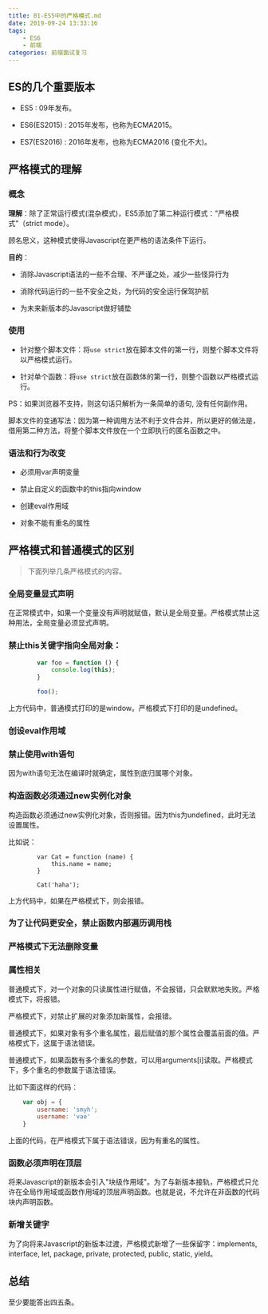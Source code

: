 ```yaml
---
title: 01-ES5中的严格模式.md
date: 2019-09-24 13:33:16
tags: 
    - ES6
    - 前端
categories: 前端面试复习
---
```



## ES的几个重要版本

- ES5 : 09年发布。

- ES6(ES2015) : 2015年发布，也称为ECMA2015。

- ES7(ES2016) : 2016年发布，也称为ECMA2016  (变化不大)。


## 严格模式的理解

### 概念


**理解**：除了正常运行模式(混杂模式)，ES5添加了第二种运行模式："严格模式"（strict mode）。

顾名思义，这种模式使得Javascript在更严格的语法条件下运行。

**目的**：

- 消除Javascript语法的一些不合理、不严谨之处，减少一些怪异行为

- 消除代码运行的一些不安全之处，为代码的安全运行保驾护航

- 为未来新版本的Javascript做好铺垫

### 使用

- 针对整个脚本文件：将`use strict`放在脚本文件的第一行，则整个脚本文件将以严格模式运行。

- 针对单个函数：将`use strict`放在函数体的第一行，则整个函数以严格模式运行。

PS：如果浏览器不支持，则这句话只解析为一条简单的语句, 没有任何副作用。

脚本文件的变通写法：因为第一种调用方法不利于文件合并，所以更好的做法是，借用第二种方法，将整个脚本文件放在一个立即执行的匿名函数之中。

### 语法和行为改变

- 必须用var声明变量

- 禁止自定义的函数中的this指向window

- 创建eval作用域

- 对象不能有重名的属性


## 严格模式和普通模式的区别

> 下面列举几条严格模式的内容。

### 全局变量显式声明

在正常模式中，如果一个变量没有声明就赋值，默认是全局变量。严格模式禁止这种用法，全局变量必须显式声明。


### 禁止this关键字指向全局对象：

```javascript
        var foo = function () {
            console.log(this);
        }

        foo();
```
上方代码中，普通模式打印的是window。严格模式下打印的是undefined。

### 创设eval作用域



### 禁止使用with语句

因为with语句无法在编译时就确定，属性到底归属哪个对象。


### 构造函数必须通过new实例化对象

构造函数必须通过new实例化对象，否则报错。因为this为undefined，此时无法设置属性。

比如说：


```
        var Cat = function (name) {
            this.name = name;
        }

        Cat('haha');
```

上方代码中，如果在严格模式下，则会报错。


### 为了让代码更安全，禁止函数内部遍历调用栈

### 严格模式下无法删除变量


### 属性相关

普通模式下，对一个对象的只读属性进行赋值，不会报错，只会默默地失败。严格模式下，将报错。

严格模式下，对禁止扩展的对象添加新属性，会报错。

普通模式下，如果对象有多个重名属性，最后赋值的那个属性会覆盖前面的值。严格模式下，这属于语法错误。


普通模式下，如果函数有多个重名的参数，可以用arguments[i]读取。严格模式下，多个重名的参数属于语法错误。


比如下面这样的代码：

```javascript
	var obj = {
		username: 'smyh';
		username: 'vae'
	}
```

上面的代码，在严格模式下属于语法错误，因为有重名的属性。

### 函数必须声明在顶层


将来Javascript的新版本会引入"块级作用域"。为了与新版本接轨，严格模式只允许在全局作用域或函数作用域的顶层声明函数。也就是说，不允许在非函数的代码块内声明函数。

### 新增关键字

为了向将来Javascript的新版本过渡，严格模式新增了一些保留字：implements, interface, let, package, private, protected, public, static, yield。


## 总结

至少要能答出四五条。




